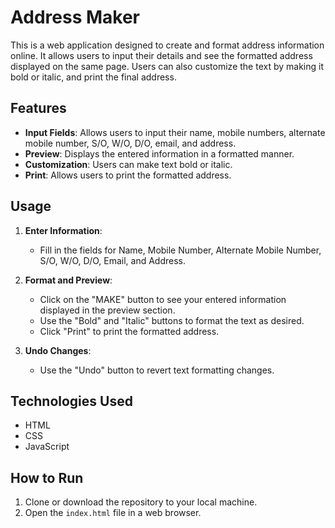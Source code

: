 # Address Maker

This is a web application designed to create and format address information online. It allows users to input their details and see the formatted address displayed on the same page. Users can also customize the text by making it bold or italic, and print the final address.

## Features

- **Input Fields**: Allows users to input their name, mobile numbers, alternate mobile number, S/O, W/O, D/O, email, and address.
- **Preview**: Displays the entered information in a formatted manner.
- **Customization**: Users can make text bold or italic.
- **Print**: Allows users to print the formatted address.

## Usage

1. **Enter Information**:
   - Fill in the fields for Name, Mobile Number, Alternate Mobile Number, S/O, W/O, D/O, Email, and Address.

2. **Format and Preview**:
   - Click on the "MAKE" button to see your entered information displayed in the preview section.
   - Use the "Bold" and "Italic" buttons to format the text as desired.
   - Click "Print" to print the formatted address.

3. **Undo Changes**:
   - Use the "Undo" button to revert text formatting changes.

## Technologies Used

- HTML
- CSS
- JavaScript

## How to Run

1. Clone or download the repository to your local machine.
2. Open the `index.html` file in a web browser.
